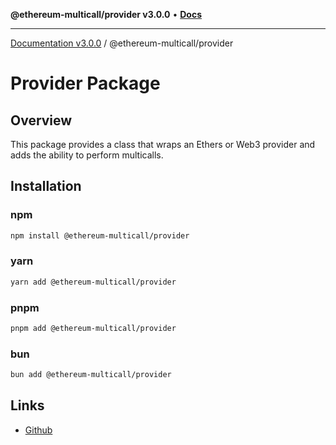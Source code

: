 **@ethereum-multicall/provider v3.0.0** • [**Docs**](globals.md)

***

[Documentation v3.0.0](../../packages.md) / @ethereum-multicall/provider

# Provider Package

## Overview

This package provides a class that wraps an Ethers or Web3 provider and adds the ability to perform multicalls.

## Installation

### npm

```bash
npm install @ethereum-multicall/provider
```

### yarn

```bash
yarn add @ethereum-multicall/provider
```

### pnpm

```bash
pnpm add @ethereum-multicall/provider
```

### bun

```bash
bun add @ethereum-multicall/provider
```

## Links

- [Github](https://github.com/joshstevens19/ethereum-multicall)
